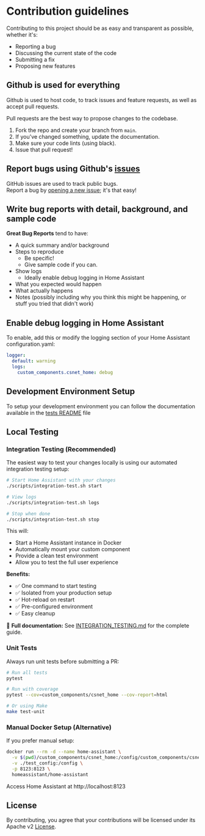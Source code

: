 # Contribution guidelines

Contributing to this project should be as easy and transparent as possible, whether it's:

- Reporting a bug
- Discussing the current state of the code
- Submitting a fix
- Proposing new features

## Github is used for everything

Github is used to host code, to track issues and feature requests, as well as accept pull requests.

Pull requests are the best way to propose changes to the codebase.

1. Fork the repo and create your branch from `main`.
2. If you've changed something, update the documentation.
3. Make sure your code lints (using black).
4. Issue that pull request!

## Report bugs using Github's [issues](https://github.com/mmornati/home-assistant-csnet-home/issues)

GitHub issues are used to track public bugs.  
Report a bug by [opening a new issue](https://github.com/mmornati/home-assistant-csnet-home/issues/new/choose); it's that easy!

## Write bug reports with detail, background, and sample code

**Great Bug Reports** tend to have:

- A quick summary and/or background
- Steps to reproduce
  - Be specific!
  - Give sample code if you can.
- Show logs
  - Ideally enable debug logging in Home Assistant
- What you expected would happen
- What actually happens
- Notes (possibly including why you think this might be happening, or stuff you tried that didn't work)

## Enable debug logging in Home Assistant

To enable, add this or modify the logging section of your Home Assistant configuration.yaml:
```yaml
logger:
  default: warning
  logs:
    custom_components.csnet_home: debug
```

## Development Environment Setup

To setup your development environment you can follow the documentation available in the [tests README](https://github.com/mmornati/home-assistant-csnet-home/blob/main/tests/README.md) file

## Local Testing

### Integration Testing (Recommended)

The easiest way to test your changes locally is using our automated integration testing setup:

```bash
# Start Home Assistant with your changes
./scripts/integration-test.sh start

# View logs
./scripts/integration-test.sh logs

# Stop when done
./scripts/integration-test.sh stop
```

This will:
- Start a Home Assistant instance in Docker
- Automatically mount your custom component
- Provide a clean test environment
- Allow you to test the full user experience

**Benefits:**
- ✅ One command to start testing
- ✅ Isolated from your production setup
- ✅ Hot-reload on restart
- ✅ Pre-configured environment
- ✅ Easy cleanup

📖 **Full documentation:** See [INTEGRATION_TESTING.md](INTEGRATION_TESTING.md) for the complete guide.

### Unit Tests

Always run unit tests before submitting a PR:

```bash
# Run all tests
pytest

# Run with coverage
pytest --cov=custom_components/csnet_home --cov-report=html

# Or using Make
make test-unit
```

### Manual Docker Setup (Alternative)

If you prefer manual setup:

```bash
docker run --rm -d --name home-assistant \
  -v $(pwd)/custom_components/csnet_home:/config/custom_components/csnet_home \
  -v ./test_config:/config \
  -p 8123:8123 \
  homeassistant/home-assistant
```

Access Home Assistant at http://localhost:8123


## License

By contributing, you agree that your contributions will be licensed under its Apache v2 [License](LICENSE).